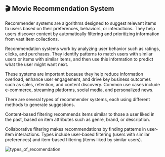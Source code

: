 🎬 Movie Recommendation System
------------------------------
Recommender systems are algorithms designed to suggest relevant items to users based on their preferences, behaviors, or interactions. They help users discover content by automatically filtering and prioritizing information from vast item collections.

Recommendation systems work by analyzing user behavior such as ratings, clicks, and purchases. They identify patterns to match users with similar users or items with similar items, and then use this information to predict what the user might want next.

These systems are important because they help reduce information overload, enhance user engagement, and drive key business outcomes such as sales, retention, and content discovery.
Common use cases include e-commerce, streaming platforms, social media, and personalized news.

There are several types of recommender systems, each using different methods to generate suggestions.

Content-based filtering recommends items similar to those a user liked in the past, based on item attributes such as genre, brand, or description.

Collaborative filtering makes recommendations by finding patterns in user-item interactions. Types include user-based filtering (users with similar preferences) and item-based filtering (items liked by similar users).


![types_of_recomendation](https://github.com/user-attachments/assets/ad06578e-92e5-41ba-b8fd-bcc01efa4883)





